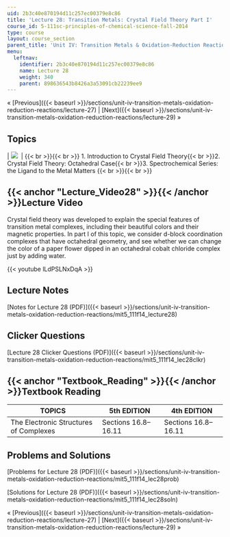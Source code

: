 ```yaml
---
uid: 2b3c40e870194d11c257ec00379e8c86
title: 'Lecture 28: Transition Metals: Crystal Field Theory Part I'
course_id: 5-111sc-principles-of-chemical-science-fall-2014
type: course
layout: course_section
parent_title: 'Unit IV: Transition Metals & Oxidation-Reduction Reactions'
menu:
  leftnav:
    identifier: 2b3c40e870194d11c257ec00379e8c86
    name: Lecture 28
    weight: 340
    parent: 898636543b8426a3a53091cb22239ee9
---
```


« [Previous]({{< baseurl >}}/sections/unit-iv-transition-metals-oxidation-reduction-reactions/lecture-27) | [Next]({{< baseurl >}}/sections/unit-iv-transition-metals-oxidation-reduction-reactions/lecture-29) »

Topics
------

| ![](https://open-learning-course-data-production.s3.amazonaws.com/5-111sc-principles-of-chemical-science-fall-2014/af4d350d34ab0849ef969550987d4a7c_Lecture_28.jpg)  |  {{< br >}}{{< br >}} 1.  Introduction to Crystal Field Theory{{< br >}}2.  Crystal Field Theory: Octahedral Case{{< br >}}3.  Spectrochemical Series: the Ligand to the Metal Matters {{< br >}}{{< br >}}  

{{< anchor "Lecture_Video28" >}}{{< /anchor >}}Lecture Video
------------------------------------------------------------

Crystal field theory was developed to explain the special features of transition metal complexes, including their beautiful colors and their magnetic properties. In part I of this topic, we consider d-block coordination complexes that have octahedral geometry, and see whether we can change the color of a paper flower dipped in an octahedral cobalt chloride complex just by adding water.

{{< youtube lLdPSLNxDqA >}}

Lecture Notes
-------------

[Notes for Lecture 28 (PDF)]({{< baseurl >}}/sections/unit-iv-transition-metals-oxidation-reduction-reactions/mit5_111f14_lecture28)

Clicker Questions
-----------------

[Lecture 28 Clicker Questions (PDF)]({{< baseurl >}}/sections/unit-iv-transition-metals-oxidation-reduction-reactions/mit5_111f14_lec28clkr)

{{< anchor "Textbook_Reading" >}}{{< /anchor >}}Textbook Reading
----------------------------------------------------------------

| TOPICS | 5th EDITION | 4th EDITION |
| --- | --- | --- |
| The Electronic Structures of Complexes | Sections 16.8–16.11 | Sections 16.8–16.11 

Problems and Solutions
----------------------

[Problems for Lecture 28 (PDF)]({{< baseurl >}}/sections/unit-iv-transition-metals-oxidation-reduction-reactions/mit5_111f14_lec28prob)

[Solutions for Lecture 28 (PDF)]({{< baseurl >}}/sections/unit-iv-transition-metals-oxidation-reduction-reactions/mit5_111f14_lec28soln)

« [Previous]({{< baseurl >}}/sections/unit-iv-transition-metals-oxidation-reduction-reactions/lecture-27) | [Next]({{< baseurl >}}/sections/unit-iv-transition-metals-oxidation-reduction-reactions/lecture-29) »